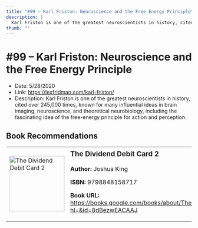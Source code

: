```yaml
---
title: "#99 – Karl Friston: Neuroscience and the Free Energy Principle"
description: |
  Karl Friston is one of the greatest neuroscientists in history, cited over 245,000 times, known for many influential ideas in brain imaging, neuroscience, and theoretical neurobiology, including the fascinating idea of the free-energy principle for action and perception."
thumb: ""
---
```


# #99 – Karl Friston: Neuroscience and the Free Energy Principle

  - Date: 5/28/2020
  - Link: https://lexfridman.com/karl-friston/
  - Description: Karl Friston is one of the greatest neuroscientists in history, cited over 245,000 times, known for many influential ideas in brain imaging, neuroscience, and theoretical neurobiology, including the fascinating idea of the free-energy principle for action and perception.

## Book Recommendations

<table style="border: none;"><tr style="border: none;"><td style="border: none;"><img src="https://books.google.com/books/content?id=8dBezwEACAAJ&printsec=frontcover&img=1&zoom=1&source=gbs_api" alt="The Dividend Debit Card 2" width="150" style="vertical-align: top;"></td><td style="border: none; vertical-align: top;"><h3 style='margin-top: 5'>The Dividend Debit Card 2</h3><p><strong>Author:</strong> Joshua King</p><p><strong>ISBN:</strong> 9798848158717</p><p><strong>Book URL:</strong> <a href="https://books.google.com/books/about/The_Dividend_Debit_Card_2.html?hl=&id=8dBezwEACAAJ">https://books.google.com/books/about/The_Dividend_Debit_Card_2.html?hl=&id=8dBezwEACAAJ</a></p></td></tr></table>
